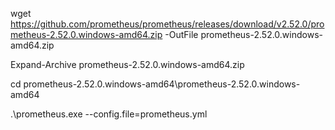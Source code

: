 wget https://github.com/prometheus/prometheus/releases/download/v2.52.0/prometheus-2.52.0.windows-amd64.zip -OutFile prometheus-2.52.0.windows-amd64.zip


 Expand-Archive prometheus-2.52.0.windows-amd64.zip



 cd prometheus-2.52.0.windows-amd64\prometheus-2.52.0.windows-amd64


  .\prometheus.exe --config.file=prometheus.yml
